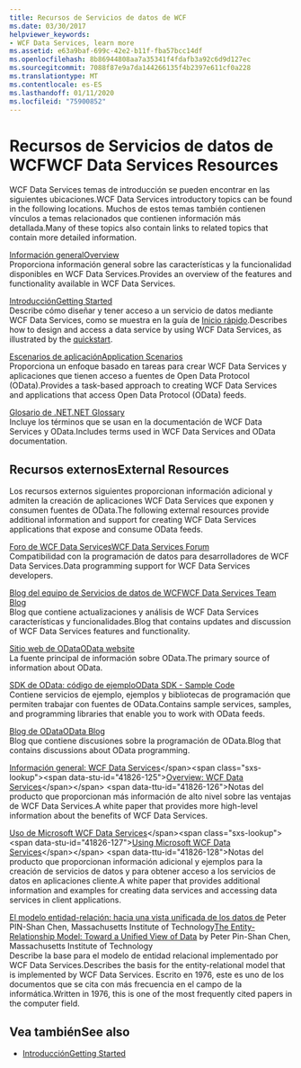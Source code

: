 ```yaml
---
title: Recursos de Servicios de datos de WCF
ms.date: 03/30/2017
helpviewer_keywords:
- WCF Data Services, learn more
ms.assetid: e63a9baf-699c-42e2-b11f-fba57bcc14df
ms.openlocfilehash: 8b86944808aa7a35341f4fdafb3a92c6d9d127ec
ms.sourcegitcommit: 7088f87e9a7da144266135f4b2397e611cf0a228
ms.translationtype: MT
ms.contentlocale: es-ES
ms.lasthandoff: 01/11/2020
ms.locfileid: "75900852"
---
```

# <a name="wcf-data-services-resources"></a><span data-ttu-id="41826-102">Recursos de Servicios de datos de WCF</span><span class="sxs-lookup"><span data-stu-id="41826-102">WCF Data Services Resources</span></span>
<span data-ttu-id="41826-103">WCF Data Services temas de introducción se pueden encontrar en las siguientes ubicaciones.</span><span class="sxs-lookup"><span data-stu-id="41826-103">WCF Data Services introductory topics can be found in the following locations.</span></span> <span data-ttu-id="41826-104">Muchos de estos temas también contienen vínculos a temas relacionados que contienen información más detallada.</span><span class="sxs-lookup"><span data-stu-id="41826-104">Many of these topics also contain links to related topics that contain more detailed information.</span></span>  
  
 [<span data-ttu-id="41826-105">Información general</span><span class="sxs-lookup"><span data-stu-id="41826-105">Overview</span></span>](wcf-data-services-overview.md)  
 <span data-ttu-id="41826-106">Proporciona información general sobre las características y la funcionalidad disponibles en WCF Data Services.</span><span class="sxs-lookup"><span data-stu-id="41826-106">Provides an overview of the features and functionality available in WCF Data Services.</span></span>  
  
 [<span data-ttu-id="41826-107">Introducción</span><span class="sxs-lookup"><span data-stu-id="41826-107">Getting Started</span></span>](../adonet/ef/getting-started.md)  
 <span data-ttu-id="41826-108">Describe cómo diseñar y tener acceso a un servicio de datos mediante WCF Data Services, como se muestra en la guía de [Inicio rápido](quickstart-wcf-data-services.md).</span><span class="sxs-lookup"><span data-stu-id="41826-108">Describes how to design and access a data service by using WCF Data Services, as illustrated by the [quickstart](quickstart-wcf-data-services.md).</span></span>  
  
 [<span data-ttu-id="41826-109">Escenarios de aplicación</span><span class="sxs-lookup"><span data-stu-id="41826-109">Application Scenarios</span></span>](application-scenarios-wcf-data-services.md)  
 <span data-ttu-id="41826-110">Proporciona un enfoque basado en tareas para crear WCF Data Services y aplicaciones que tienen acceso a fuentes de Open Data Protocol (OData).</span><span class="sxs-lookup"><span data-stu-id="41826-110">Provides a task-based approach to creating WCF Data Services and applications that access Open Data Protocol (OData) feeds.</span></span>  
  
 [<span data-ttu-id="41826-111">Glosario de .NET</span><span class="sxs-lookup"><span data-stu-id="41826-111">.NET Glossary</span></span>](../../../standard/glossary.md)  
 <span data-ttu-id="41826-112">Incluye los términos que se usan en la documentación de WCF Data Services y OData.</span><span class="sxs-lookup"><span data-stu-id="41826-112">Includes terms used in WCF Data Services and OData documentation.</span></span>  
  
## <a name="external-resources"></a><span data-ttu-id="41826-113">Recursos externos</span><span class="sxs-lookup"><span data-stu-id="41826-113">External Resources</span></span>  
 <span data-ttu-id="41826-114">Los recursos externos siguientes proporcionan información adicional y admiten la creación de aplicaciones WCF Data Services que exponen y consumen fuentes de OData.</span><span class="sxs-lookup"><span data-stu-id="41826-114">The following external resources provide additional information and support for creating WCF Data Services applications that expose and consume OData feeds.</span></span>  
  
 [<span data-ttu-id="41826-115">Foro de WCF Data Services</span><span class="sxs-lookup"><span data-stu-id="41826-115">WCF Data Services Forum</span></span>](https://social.msdn.microsoft.com/Forums/en-US/home?forum=adodotnetdataservices)  
 <span data-ttu-id="41826-116">Compatibilidad con la programación de datos para desarrolladores de WCF Data Services.</span><span class="sxs-lookup"><span data-stu-id="41826-116">Data programming support for WCF Data Services developers.</span></span>  
  
 [<span data-ttu-id="41826-117">Blog del equipo de Servicios de datos de WCF</span><span class="sxs-lookup"><span data-stu-id="41826-117">WCF Data Services Team Blog</span></span>](https://docs.microsoft.com/archive/blogs/astoriateam/)  
 <span data-ttu-id="41826-118">Blog que contiene actualizaciones y análisis de WCF Data Services características y funcionalidades.</span><span class="sxs-lookup"><span data-stu-id="41826-118">Blog that contains updates and discussion of WCF Data Services features and functionality.</span></span>  
  
 [<span data-ttu-id="41826-119">Sitio web de OData</span><span class="sxs-lookup"><span data-stu-id="41826-119">OData website</span></span>](https://www.odata.org/)  
 <span data-ttu-id="41826-120">La fuente principal de información sobre OData.</span><span class="sxs-lookup"><span data-stu-id="41826-120">The primary source of information about OData.</span></span>  
  
 [<span data-ttu-id="41826-121">SDK de OData: código de ejemplo</span><span class="sxs-lookup"><span data-stu-id="41826-121">OData SDK - Sample Code</span></span>](https://www.odata.org/ecosystem/#sdk)  
 <span data-ttu-id="41826-122">Contiene servicios de ejemplo, ejemplos y bibliotecas de programación que permiten trabajar con fuentes de OData.</span><span class="sxs-lookup"><span data-stu-id="41826-122">Contains sample services, samples, and programming libraries that enable you to work with OData feeds.</span></span>  
  
 [<span data-ttu-id="41826-123">Blog de OData</span><span class="sxs-lookup"><span data-stu-id="41826-123">OData Blog</span></span>](https://www.odata.org/blog/)  
 <span data-ttu-id="41826-124">Blog que contiene discusiones sobre la programación de OData.</span><span class="sxs-lookup"><span data-stu-id="41826-124">Blog that contains discussions about OData programming.</span></span>  
  
 <span data-ttu-id="41826-125">[Información general: WCF Data Services](https://docs.microsoft.com/previous-versions/visualstudio/visual-studio-2008/cc956153(v=msdn.10))</span><span class="sxs-lookup"><span data-stu-id="41826-125">[Overview: WCF Data Services](https://docs.microsoft.com/previous-versions/visualstudio/visual-studio-2008/cc956153(v=msdn.10))</span></span>  
 <span data-ttu-id="41826-126">Notas del producto que proporcionan más información de alto nivel sobre las ventajas de WCF Data Services.</span><span class="sxs-lookup"><span data-stu-id="41826-126">A white paper that provides more high-level information about the benefits of WCF Data Services.</span></span>  
  
 <span data-ttu-id="41826-127">[Uso de Microsoft WCF Data Services](https://docs.microsoft.com/previous-versions/visualstudio/visual-studio-2008/cc907912(v=msdn.10))</span><span class="sxs-lookup"><span data-stu-id="41826-127">[Using Microsoft WCF Data Services](https://docs.microsoft.com/previous-versions/visualstudio/visual-studio-2008/cc907912(v=msdn.10))</span></span>  
 <span data-ttu-id="41826-128">Notas del producto que proporcionan información adicional y ejemplos para la creación de servicios de datos y para obtener acceso a los servicios de datos en aplicaciones cliente.</span><span class="sxs-lookup"><span data-stu-id="41826-128">A white paper that provides additional information and examples for creating data services and accessing data services in client applications.</span></span>  
  
 <span data-ttu-id="41826-129">[El modelo entidad-relación: hacia una vista unificada de los datos de](https://dl.acm.org/doi/10.1145/320434.320440) Peter PIN-Shan Chen, Massachusetts Institute of Technology</span><span class="sxs-lookup"><span data-stu-id="41826-129">[The Entity-Relationship Model: Toward a Unified View of Data](https://dl.acm.org/doi/10.1145/320434.320440) by Peter Pin-Shan Chen, Massachusetts Institute of Technology</span></span>  
 <span data-ttu-id="41826-130">Describe la base para el modelo de entidad relacional implementado por WCF Data Services.</span><span class="sxs-lookup"><span data-stu-id="41826-130">Describes the basis for the entity-relational model that is implemented by WCF Data Services.</span></span> <span data-ttu-id="41826-131">Escrito en 1976, este es uno de los documentos que se cita con más frecuencia en el campo de la informática.</span><span class="sxs-lookup"><span data-stu-id="41826-131">Written in 1976, this is one of the most frequently cited papers in the computer field.</span></span>  
  
## <a name="see-also"></a><span data-ttu-id="41826-132">Vea también</span><span class="sxs-lookup"><span data-stu-id="41826-132">See also</span></span>

- [<span data-ttu-id="41826-133">Introducción</span><span class="sxs-lookup"><span data-stu-id="41826-133">Getting Started</span></span>](getting-started-with-wcf-data-services.md)
